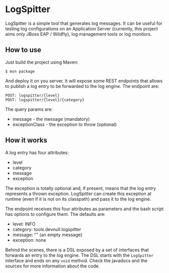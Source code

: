 LogSpitter
==========

LogSpitter is a simple tool that generates log messages. It can be useful for testing log configurations on an Application Server (currently, this project aims only JBoss EAP / Wildfly), log management tools or log monitors.

## How to use

Just build the project using Maven:

    $ mvn package

And deploy it on you server. It will expose some REST endpoints that allows to publish a log entry to be forwarded to the log engine. The endpoint are:

    POST: logspitter/{level}
    POST: logspitter/{level}/{category}

The query params are:

- message - the message (mandatory)
- exceptionClass - the exception to throw (optional)

## How it works

A log entry has four attributes:

- level
- category
- message
- exception

The exception is totally optional and, if present, means that the log entry represents a thrown exception. LogSpitter can create this exception at runtime (even if it is not on its classpath) and pass it to the log engine.

The endpoint receives this four attributes as parameters and the bash script has options to configure them. The defaults are:

- level: INFO
- category: tools.devnull.logspitter
- message: "" (an empty message)
- exception: none

Behind the scenes, there is a DSL exposed by a set of interfaces that forwards an entry to the log engine. The DSL starts with the `LogSpitter` interface and ends on any `void` method. Check the javadocs and the sources for more information about the code.
